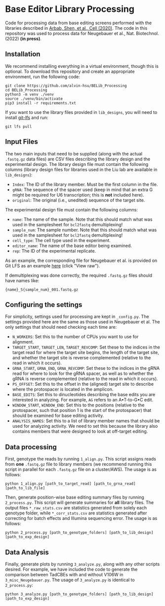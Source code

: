 # Base Editor Library Processing
Code for processing data from base editing screens performed with the libraries described in [Arbab,
Shen, et al., Cell (2020)](https://doi.org/10.1016/j.cell.2020.05.037). The code in this repository
was used to process data for Neugebauer et al., Nat. Biotechnol. (2022) **(in press)**.
## Installation
We recommend installing everything in a virtual environment, though this is optional. To download
this repository and create an appropriate environment, run the following code:
```
git clone https://github.com/alvin-hsu/BELib_Processing
cd BELib_Processing
python3 -m venv ./venv
source ./venv/bin/activate
pip3 install -r requirements.txt
```
If you want to use the library files provided in `lib_designs`, you will need to install
[git-lfs](https://git-lfs.github.com/) and run:
```
git lfs pull
```
## Input Files
The two main inputs that need to be supplied (along with the actual `.fastq.gz` data files) are CSV
files describing the library design and the experimental design. The library design file must
contain the following columns (library design files for libraries used in the Liu lab are available
in `lib_designs`):
- `Index`: The ID of the library member. Must be the first column in the file.
- `gRNA`: The sequence of the spacer used (keep in mind that an extra G might be
required for U6 transcription; this is **not** included here).
- `original`: The original (i.e., unedited) sequence of the target site.

The experimental design file must contain the following columns:
- `name`: The name of the sample. Note that this should match what was used in
the samplesheet for `bcl2fastq` demultiplexing!
- `sample_num`: The sample number. Note that this should match what was used in
the samplesheet for `bcl2fastq` demultiplexing!
- `cell_type`: The cell type used in the experiment.
- `editor_name`: The name of the base editor being examined.
- `rep`: The ID of the experimental replicate.

As an example, the corresponding file for Neugebauer et al. is provided on Git LFS as an example
[here](https://github.com/alvin-hsu/BELib_Processing/blob/main/exp_designs/exp_design_Neugebauer2022.csv)
(click "View raw").

If demultiplexing was done correctly, the required `.fastq.gz` files should have names like:
```
{name}_S{sample_num}_001.fastq.gz
```

## Configuring the settings
For simplicity, settings used for processing are kept in `_config.py`. The settings provided here
are the same as those used in Neugebauer et al. The only settings that should need checking each 
time are:
- `N_WORKERS`: Set this to the number of CPUs you want to use for alignment.
- `TARGET_START`, `TARGET_LEN`, `TARGET_REVCOMP`: Set these to the indices in the target read for
where the target site begins, the length of the target site, and whether the target site is reverse
complemented (relative to the read in which it occurs).
- `GRNA_START`, `GRNA_END`, `GRNA_REVCOMP`: Set these to the indices in the gRNA read for where to
look for the gRNA spacer, as well as to whether the gRNA is reverse complemented (relative to the 
read in which it occurs).
- `PS_OFFSET`: Set this to the offset in the (aligned) target site to describe where the protospacer
is located in the amplicon.
- `BASE_EDITS`: Set this to dinucleotides describing the base edits you are interested in analyzing.
For example, `AG` refers to an A•T-to-G•C edit.
- `WINDOW_START`, `WINDOW_END`: Set this to the positions (relative to the protospacer, such that
position 1 is the start of the protospacer) that should be examined for base editing activity.
- `ANALYSIS_NAMES`: Set this to a list of library member names that should be used for analyzing
activity. We need to set this because the library also contains members that were designed to look
at off-target editing.

## Data processing
First, genotype the reads by running `1_align.py`. This script assigns reads from **one** 
`.fastq.gz` file to library members (we recommend running this script in parallel for each 
`.fastq.gz` file on a cluster/AWS). The usage is as follows:
```
python 1_align.py [path_to_target_read] [path_to_grna_read] [path_to_lib_file]
```
Then, generate position-wise base editing summary files by running `2_process.py`. This script will
generate summaries for **all** library files. The output files `*_raw_stats.csv` are statistics 
generated from solely each genotype folder, while `*_corr_stats.csv` are statistics generated after
correcting for batch effects and Illumina sequencing error. The usage is as follows:
```
python 2_process.py [path_to_genotype_folders] [path_to_lib_design] [path_to_exp_design]
```

## Data Analysis
Finally, generate plots by running `3_analyze.py`, along with any other scripts desired. For
example, we have included the code to generate the comparison between TadCBEs with and without V106W
in `3_misc_Neugebauer.py`. The usage of `3_analyze.py` is identical to `2_process.py`:
```
python 3_analyze.py [path_to_genotype_folders] [path_to_lib_design] [path_to_exp_design]
```
